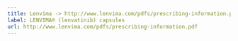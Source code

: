 ```yaml
---
title: Lenvima -> http://www.lenvima.com/pdfs/prescribing-information.pdf
label: LENVIMA® (lenvatinib) capsules
url: http://www.lenvima.com/pdfs/prescribing-information.pdf
---
```

